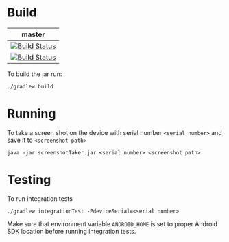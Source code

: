 Build
=====

| master  |
|---------|
|[![Build Status](http://calabash-ci.xyz:8081/job/screenshotTaker/job/master/badge/icon)](http://calabash-ci.xyz:8081/job/screenshotTaker/job/master/)|
|[![Build Status](https://travis-ci.org/calabash/screenshotTaker.svg?branch=master)](https://travis-ci.org/calabash/screenshotTaker)|


To build the jar run:

    ./gradlew build

Running
=======
To take a screen shot on the device with serial number `<serial number>` and save it to `<screenshot path>`

    java -jar screenshotTaker.jar <serial number> <screenshot path>
    
Testing
=======
To run integration tests

    ./gradlew integrationTest -PdeviceSerial=<serial number>
    
Make sure that environment variable `ANDROID_HOME` is set to proper Android SDK location before running integration tests.
